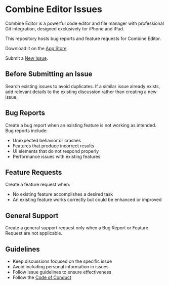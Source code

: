 # Combine Editor Issues

Combine Editor is a powerful code editor and file manager with professional Git integration, designed exclusively for iPhone and iPad.

This repository hosts bug reports and feature requests for Combine Editor.

Download it on the [App Store](https://apps.apple.com/us/app/combine-editor-git-client/id6744273472).

Submit a [New Issue](https://github.com/combine-editor/combine-editor-issues/issues/new/choose).

## Before Submitting an Issue

Search existing issues to avoid duplicates. If a similar issue already exists, add relevant details to the existing discussion rather than creating a new issue.

## Bug Reports

Create a bug report when an existing feature is not working as intended. Bug reports include:
- Unexpected behavior or crashes
- Features that produce incorrect results
- UI elements that do not respond properly
- Performance issues with existing features

## Feature Requests  

Create a feature request when:
- No existing feature accomplishes a desired task
- An existing feature works correctly but could be enhanced or improved
  
## General Support  

Create a general support request only when a Bug Report or Feature Request are not applicable. 

## Guidelines

- Keep discussions focused on the specific issue
- Avoid including personal information in issues
- Follow issue guidelines to ensure effectiveness
- Follow the [Code of Conduct](https://github.com/combine-editor/combine-editor-issues/tree/main?tab=coc-ov-file)
